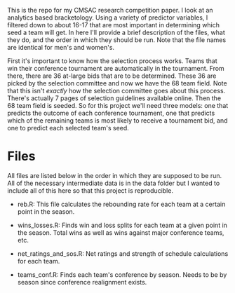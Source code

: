 This is the repo for my CMSAC research competition paper. I look at an analytics based bracketology. Using a variety of predictor variables, I filtered down to about 16-17 that are most important in determining which seed a team will get. In here I'll provide a brief description of the files, what they do, and the order in which they should be run. Note that the file names are identical for men's and women's.

First it's important to know how the selection process works. Teams that win their conference tournament are automatically in the tournament. From there, there are 36 at-large bids that are to be determined. These 36 are picked by the selection committee and now we have the 68 team field. Note that this isn't *exactly* how the selection committee goes about this process. There's actually 7 pages of selection guidelines available online. Then the 68 team field is seeded. So for this project we'll need three models: one that predicts the outcome of each conference tournament, one that predicts which of the remaining teams is most likely to receive a tournament bid, and one to predict each selected team's seed.


# Files

All files are listed below in the order in which they are supposed to be run. All of the necessary intermediate data is in the data folder but I wanted to include all of this here so that this project is reproducible.

- reb.R: This file calculates the rebounding rate for each team at a certain point in the season.

- wins_losses.R: Finds win and loss splits for each team at a given point in the season. Total wins as well as wins against major conference teams, etc.

- net_ratings_and_sos.R: Net ratings and strength of schedule calculations for each team.

- teams_conf.R: Finds each team's conference by season. Needs to be by season since conference realignment exists.

